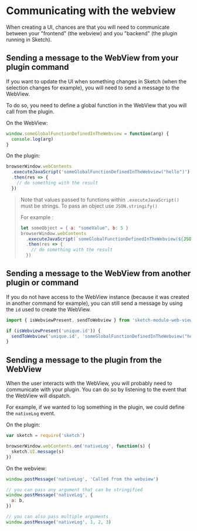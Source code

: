 # Communicating with the webview

When creating a UI, chances are that you will need to communicate between your "frontend" (the webview) and you "backend" (the plugin running in Sketch).

## Sending a message to the WebView from your plugin command

If you want to update the UI when something changes in Sketch (when the selection changes for example), you will need to send a message to the WebView.

To do so, you need to define a global function in the WebView that you will call from the plugin.

On the WebView:

```js
window.someGlobalFunctionDefinedInTheWebview = function(arg) {
  console.log(arg)
}
```

On the plugin:

```js
browserWindow.webContents
  .executeJavaScript('someGlobalFunctionDefinedInTheWebview("hello")')
  .then(res => {
    // do something with the result
  })
```

> Note that values passed to functions within `.executeJavaScript()` must be strings. To pass an object use `JSON.stringify()`
>
> For example :
>  ```js
>  let someObject = { a: "someValue", b: 5 }
>  browserWindow.webContents
>    .executeJavaScript(`someGlobalFunctionDefinedInTheWebview(${JSON.stringify(someObject)})`)
>    .then(res => {
>      // do something with the result
>    })
>  ```


## Sending a message to the WebView from another plugin or command

If you do not have access to the WebView instance (because it was created in another command for example), you can still send a message by using the `id` used to create the WebView.

```js
import { isWebviewPresent, sendToWebview } from 'sketch-module-web-view/remote'

if (isWebviewPresent('unique.id')) {
  sendToWebview('unique.id', 'someGlobalFunctionDefinedInTheWebview("hello")')
}
```

## Sending a message to the plugin from the WebView

When the user interacts with the WebView, you will probably need to communicate with your plugin. You can do so by listening to the event that the WebView will dispatch.

For example, if we wanted to log something in the plugin, we could define the `nativeLog` event.

On the plugin:

```js
var sketch = require('sketch')

browserWindow.webContents.on('nativeLog', function(s) {
  sketch.UI.message(s)
})
```

On the webview:

```js
window.postMessage('nativeLog', 'Called from the webview')

// you can pass any argument that can be stringified
window.postMessage('nativeLog', {
  a: b,
})

// you can also pass multiple arguments
window.postMessage('nativeLog', 1, 2, 3)
```

